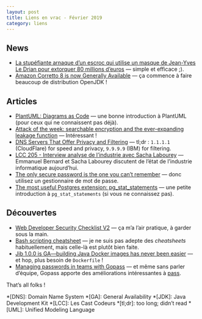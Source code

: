 ```yaml
---
layout: post
title: Liens en vrac - Février 2019
category: liens
---
```


## News

* [La stupéfiante arnaque d’un escroc qui utilise un masque de Jean-Yves Le Drian pour extorquer 80 millions d’euros](https://www.ladepeche.fr/2019/02/14/la-stupefiante-arnaque-dun-escroc-qui-utilise-un-masque-de-jean-yves-le-drian-pour-extorquer-80-millions-deuros,8014877.php)
  — simple et efficace ;).
* [Amazon Corretto 8 is now Generally Available](https://dzone.com/articles/amazon-corretto-8-1)
  — ça commence à faire beaucoup de distribution OpenJDK !

## Articles

* [PlantUML: Diagrams as Code](https://tech.olx.com/plantuml-diagrams-as-code-93773b394cd9)
  — une bonne introduction à PlantUML (pour ceux qui ne connaissent pas déjà).
* [Attack of the week: searchable encryption and the ever-expanding leakage function](https://blog.cryptographyengineering.com/2019/02/11/attack-of-the-week-searchable-encryption-and-the-ever-expanding-leakage-function/)
  — Intéressant !
* [DNS Servers That Offer Privacy and Filtering](https://danielmiessler.com/blog/dns-servers-you-should-have-memorized/)
  — tl;dr : `1.1.1.1` (CloudFlare) for speed and privacy, `9.9.9.9` (IBM) for filtering.
* [LCC 205 - Interview analyse de l’industrie avec Sacha Labourey](https://lescastcodeurs.com/2019/02/21/lcc-205-interview-analyse-de-l-industrie-avec-sacha-labourey/)
  — Emmanuel Bernard et Sacha Labourey discutent de l’état de l’industrie informatique aujourd’hui.
* [The only secure password is the one you can’t remember](https://www.troyhunt.com/only-secure-password-is-one-you-cant/)
  — donc utilisez un gestionnaire de mot de passe.
* [The most useful Postgres extension: pg_stat_statements](https://www.citusdata.com/blog/2019/02/08/the-most-useful-postgres-extension-pg-stat-statements/)
  — une petite introduction à `pg_stat_statements` (si vous ne connaissez pas).

## Découvertes

* [Web Developer Security Checklist V2](https://www.sensedeep.com/blog/posts/stories/web-developer-security-checklist.html)
  — ça m’a l’air pratique, à garder sous la main.
* [Bash scripting cheatsheet](https://devhints.io/bash)
  — je ne suis pas adepte des _cheatsheets_ habituellement, mais celle-là est plutôt bien faite.
* [Jib 1.0.0 is GA—building Java Docker images has never been easier](https://cloud.google.com/blog/products/application-development/jib-1-0-0-is-ga-building-java-docker-images-has-never-been-easier)
  — et hop, plus besoin de `Dockerfile` !
* [Managing passwords in teams with Gopass](https://blog.codecentric.de/en/2019/02/manage-team-passwords-gopass/)
  — et même sans parler d’équipe, Gopass apporte des améliorations intéressantes
  à [pass](https://www.passwordstore.org/).

That’s all folks !

*[DNS]: Domain Name System
*[GA]: General Availability
*[JDK]: Java Development Kit
*[LCC]: Les Cast Codeurs
*[tl;dr]: too long; didn’t read
*[UML]: Unified Modeling Language
